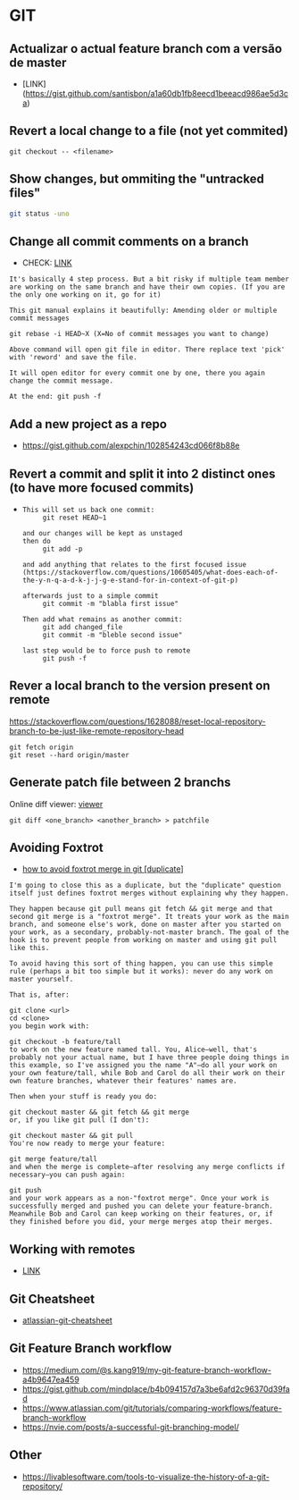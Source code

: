# GIT
   
 ## Actualizar o actual feature branch com a versão de master
   * [LINK] (https://gist.github.com/santisbon/a1a60db1fb8eecd1beeacd986ae5d3ca)

## Revert a local change to a file (not yet commited)
````
git checkout -- <filename>
````

## Show changes, but ommiting the "untracked files"
````bash
git status -uno
````

## Change all commit comments on a branch
  * CHECK: [LINK](https://stackoverflow.com/questions/14381044/how-do-i-change-a-git-commit-message-in-bitbucket/49482409)
````
It's basically 4 step process. But a bit risky if multiple team member are working on the same branch and have their own copies. (If you are the only one working on it, go for it)

This git manual explains it beautifully: Amending older or multiple commit messages

git rebase -i HEAD~X (X=No of commit messages you want to change)

Above command will open git file in editor. There replace text 'pick' with 'reword' and save the file.

It will open editor for every commit one by one, there you again change the commit message.

At the end: git push -f

````

## Add a new project as a repo
  * https://gist.github.com/alexpchin/102854243cd066f8b88e

## Revert a commit and split it into 2 distinct ones (to have more focused commits)
  * ````
    This will set us back one commit:
         git reset HEAD~1
         
    and our changes will be kept as unstaged
    then do
         git add -p
         
    and add anything that relates to the first focused issue (https://stackoverflow.com/questions/10605405/what-does-each-of-the-y-n-q-a-d-k-j-j-g-e-stand-for-in-context-of-git-p)
    
    afterwards just to a simple commit
         git commit -m "blabla first issue"
    
    Then add what remains as another commit:
         git add changed_file
         git commit -m "bleble second issue"
         
    last step would be to force push to remote
         git push -f
    
    ````

## Rever a local branch to the version present on remote
https://stackoverflow.com/questions/1628088/reset-local-repository-branch-to-be-just-like-remote-repository-head
````
git fetch origin
git reset --hard origin/master
````

## Generate patch file between 2 branchs 
Online diff viewer: [viewer](https://diffy.org/)
````
git diff <one_branch> <another_branch> > patchfile
````

## Avoiding Foxtrot
  * [how to avoid foxtrot merge in git [duplicate]](https://stackoverflow.com/questions/55155810/how-to-avoid-foxtrot-merge-in-git)
````
I'm going to close this as a duplicate, but the "duplicate" question itself just defines foxtrot merges without explaining why they happen.

They happen because git pull means git fetch && git merge and that second git merge is a "foxtrot merge". It treats your work as the main branch, and someone else's work, done on master after you started on your work, as a secondary, probably-not-master branch. The goal of the hook is to prevent people from working on master and using git pull like this.

To avoid having this sort of thing happen, you can use this simple rule (perhaps a bit too simple but it works): never do any work on master yourself.

That is, after:

git clone <url>
cd <clone>
you begin work with:

git checkout -b feature/tall
to work on the new feature named tall. You, Alice—well, that's probably not your actual name, but I have three people doing things in this example, so I've assigned you the name "A"–do all your work on your own feature/tall, while Bob and Carol do all their work on their own feature branches, whatever their features' names are.

Then when your stuff is ready you do:

git checkout master && git fetch && git merge
or, if you like git pull (I don't):

git checkout master && git pull
You're now ready to merge your feature:

git merge feature/tall
and when the merge is complete—after resolving any merge conflicts if necessary—you can push again:

git push
and your work appears as a non-"foxtrot merge". Once your work is successfully merged and pushed you can delete your feature-branch. Meanwhile Bob and Carol can keep working on their features, or, if they finished before you did, your merge merges atop their merges.
````

## Working with remotes
  * [LINK](https://git-scm.com/book/en/v2/Git-Basics-Working-with-Remotes)

## Git Cheatsheet
  * [atlassian-git-cheatsheet](https://www.atlassian.com/git/tutorials/atlassian-git-cheatsheet)

## Git Feature Branch workflow
  * https://medium.com/@s.kang919/my-git-feature-branch-workflow-a4b9647ea459
  * https://gist.github.com/mindplace/b4b094157d7a3be6afd2c96370d39fad
  * https://www.atlassian.com/git/tutorials/comparing-workflows/feature-branch-workflow
  * https://nvie.com/posts/a-successful-git-branching-model/

## Other
  * https://livablesoftware.com/tools-to-visualize-the-history-of-a-git-repository/
